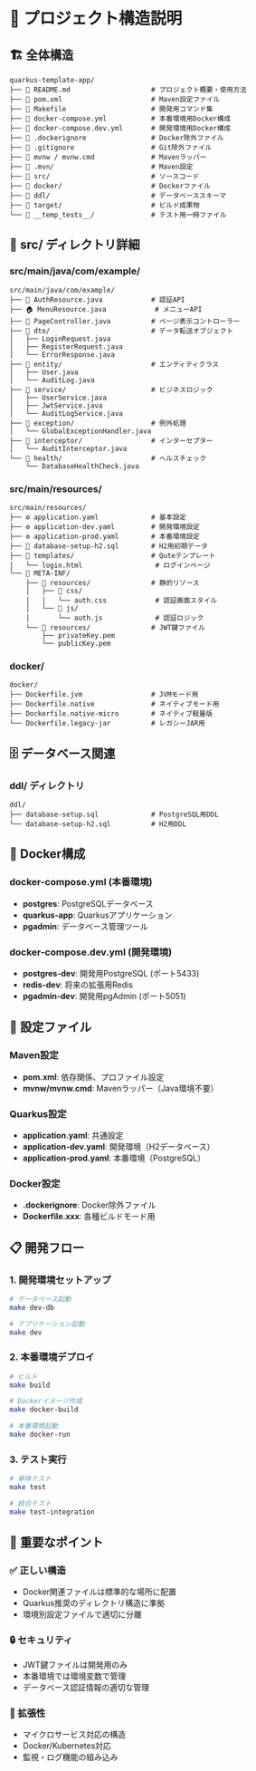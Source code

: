 # 📁 プロジェクト構造説明

## 🏗️ 全体構造

```
quarkus-template-app/
├── 📄 README.md                    # プロジェクト概要・使用方法
├── 📄 pom.xml                      # Maven設定ファイル
├── 📄 Makefile                     # 開発用コマンド集
├── 📄 docker-compose.yml           # 本番環境用Docker構成
├── 📄 docker-compose.dev.yml       # 開発環境用Docker構成
├── 📄 .dockerignore                # Docker除外ファイル
├── 📄 .gitignore                   # Git除外ファイル
├── 📄 mvnw / mvnw.cmd              # Mavenラッパー
├── 📁 .mvn/                        # Maven設定
├── 📁 src/                         # ソースコード
├── 📁 docker/                      # Dockerファイル
├── 📁 ddl/                         # データベーススキーマ
├── 📁 target/                      # ビルド成果物
└── 📁 __temp_tests__/              # テスト用一時ファイル
```

## 📂 src/ ディレクトリ詳細

### src/main/java/com/example/
```
src/main/java/com/example/
├── 🔐 AuthResource.java            # 認証API
├── 🏠 MenuResource.java            # メニューAPI  
├── 🎯 PageController.java          # ページ表示コントローラー
├── 📁 dto/                         # データ転送オブジェクト
│   ├── LoginRequest.java
│   ├── RegisterRequest.java
│   └── ErrorResponse.java
├── 📁 entity/                      # エンティティクラス
│   ├── User.java
│   └── AuditLog.java
├── 📁 service/                     # ビジネスロジック
│   ├── UserService.java
│   ├── JwtService.java
│   └── AuditLogService.java
├── 📁 exception/                   # 例外処理
│   └── GlobalExceptionHandler.java
├── 📁 interceptor/                 # インターセプター
│   └── AuditInterceptor.java
└── 📁 health/                      # ヘルスチェック
    └── DatabaseHealthCheck.java
```

### src/main/resources/
```
src/main/resources/
├── ⚙️ application.yaml             # 基本設定
├── ⚙️ application-dev.yaml         # 開発環境設定
├── ⚙️ application-prod.yaml        # 本番環境設定
├── 📄 database-setup-h2.sql        # H2用初期データ
├── 📁 templates/                   # Quteテンプレート
│   └── login.html                  # ログインページ
└── 📁 META-INF/
    ├── 📁 resources/               # 静的リソース
    │   ├── 📁 css/
    │   │   └── auth.css            # 認証画面スタイル
    │   └── 📁 js/
    │       └── auth.js             # 認証ロジック
    └── 📁 resources/               # JWT鍵ファイル
        ├── privateKey.pem
        └── publicKey.pem
```

### docker/
```
docker/
├── Dockerfile.jvm                 # JVMモード用
├── Dockerfile.native              # ネイティブモード用
├── Dockerfile.native-micro        # ネイティブ軽量版
└── Dockerfile.legacy-jar          # レガシーJAR用
```

## 🗄️ データベース関連

### ddl/ ディレクトリ
```
ddl/
├── database-setup.sql             # PostgreSQL用DDL
└── database-setup-h2.sql          # H2用DDL
```

## 🐳 Docker構成

### docker-compose.yml (本番環境)
- **postgres**: PostgreSQLデータベース
- **quarkus-app**: Quarkusアプリケーション
- **pgadmin**: データベース管理ツール

### docker-compose.dev.yml (開発環境)
- **postgres-dev**: 開発用PostgreSQL (ポート5433)
- **redis-dev**: 将来の拡張用Redis
- **pgadmin-dev**: 開発用pgAdmin (ポート5051)

## 🔧 設定ファイル

### Maven設定
- **pom.xml**: 依存関係、プロファイル設定
- **mvnw/mvnw.cmd**: Mavenラッパー（Java環境不要）

### Quarkus設定
- **application.yaml**: 共通設定
- **application-dev.yaml**: 開発環境（H2データベース）
- **application-prod.yaml**: 本番環境（PostgreSQL）

### Docker設定
- **.dockerignore**: Docker除外ファイル
- **Dockerfile.xxx**: 各種ビルドモード用

## 📋 開発フロー

### 1. 開発環境セットアップ
```bash
# データベース起動
make dev-db

# アプリケーション起動
make dev
```

### 2. 本番環境デプロイ
```bash
# ビルド
make build

# Dockerイメージ作成
make docker-build

# 本番環境起動
make docker-run
```

### 3. テスト実行
```bash
# 単体テスト
make test

# 統合テスト
make test-integration
```

## 🎯 重要なポイント

### ✅ 正しい構造
- Docker関連ファイルは標準的な場所に配置
- Quarkus推奨のディレクトリ構造に準拠
- 環境別設定ファイルで適切に分離

### 🔒 セキュリティ
- JWT鍵ファイルは開発用のみ
- 本番環境では環境変数で管理
- データベース認証情報の適切な管理

### 🚀 拡張性
- マイクロサービス対応の構造
- Docker/Kubernetes対応
- 監視・ログ機能の組み込み
